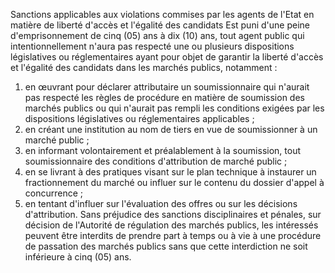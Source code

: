 Sanctions applicables aux violations commises par les
agents de l'Etat en matière de liberté d'accès et l'égalité des
candidats
Est puni d'une peine d'emprisonnement de cinq (05) ans à dix (10) ans,
tout agent public qui intentionnellement n'aura pas respecté une ou
plusieurs dispositions législatives ou réglementaires ayant pour objet
de garantir la liberté d'accès et l'égalité des candidats dans les
marchés publics, notamment :
1.  en œuvrant pour déclarer attributaire un soumissionnaire qui
n'aurait pas respecté les règles de procédure en matière de
soumission des marchés publics ou qui n'aurait pas rempli les
conditions exigées par les dispositions législatives ou
réglementaires applicables ;
2.  en créant une institution au nom de tiers en vue de soumissionner à
un marché public ;
3.  en informant volontairement et préalablement à la soumission, tout
soumissionnaire des conditions d'attribution de marché public ;
4.  en se livrant à des pratiques visant sur le plan technique à
instaurer un fractionnement du marché ou influer sur le contenu du
dossier d'appel à concurrence ;
5.  en tentant d'influer sur l'évaluation des offres ou sur les
décisions d'attribution.
Sans préjudice des sanctions disciplinaires et pénales, sur décision de
l'Autorité de régulation des marchés publics, les intéressés peuvent
être interdits de prendre part à temps ou à vie à une procédure de
passation des marchés publics sans que cette interdiction ne soit
inférieure à cinq (05) ans.